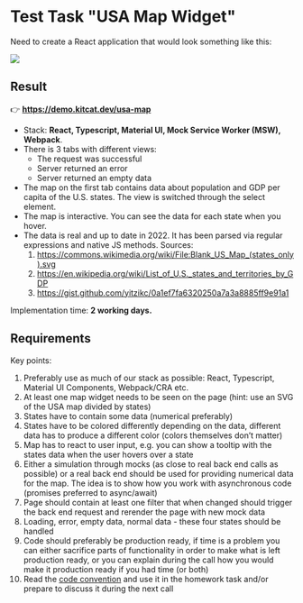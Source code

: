 # Test Task "USA Map Widget"

Need to create a React application that would look something like this:

![](https://raw.githubusercontent.com/kitcat-dev/demos/8a764b78236f124f602bfea7bc5db8fa0cfa5df0/public/projects/usa-map/preview.png)

## Result

👉 **https://demo.kitcat.dev/usa-map**

- Stack: **React, Typescript, Material UI, Mock Service Worker (MSW), Webpack**.
- There is 3 tabs with different views:
  - The request was successful
  - Server returned an error
  - Server returned an empty data
- The map on the first tab contains data about population and GDP per capita of the U.S. states. The view is switched through the select element.
- The map is interactive. You can see the data for each state when you hover.
- The data is real and up to date in 2022. It has been parsed via regular expressions and native JS methods. Sources:
  1. https://commons.wikimedia.org/wiki/File:Blank_US_Map_(states_only).svg
  2. https://en.wikipedia.org/wiki/List_of_U.S._states_and_territories_by_GDP
  3. https://gist.github.com/yitzikc/0a1ef7fa6320250a7a3a8885ff9e91a1

Implementation time: **2 working days.**

## Requirements

Key points:

1. Preferably use as much of our stack as possible: React, Typescript, Material UI Components, Webpack/CRA etc.
2. At least one map widget needs to be seen on the page (hint: use an SVG of the USA map divided by states)
3. States have to contain some data (numerical preferably)
4. States have to be colored differently depending on the data, different data has to produce a different color (colors themselves don’t matter)
5. Map has to react to user input, e.g. you can show a tooltip with the states data when the user hovers over a state
6. Either a simulation through mocks (as close to real back end calls as possible) or a real back end should be used for providing numerical data for the map. The idea is to show how you work with asynchronous code (promises preferred to async/await)
7. Page should contain at least one filter that when changed should trigger the back end request and rerender the page with new mock data
8. Loading, error, empty data, normal data - these four states should be handled
9. Code should preferably be production ready, if time is a problem you can either sacrifice parts of functionality in order to make what is left production ready, or you can explain during the call how you would make it production ready if you had time (or both)
10. Read the [code convention](https://www.notion.so/3e2f7e0beb2d4d9fa1387e971e6d8aa5?pvs=21) and use it in the homework task and/or prepare to discuss it during the next call
